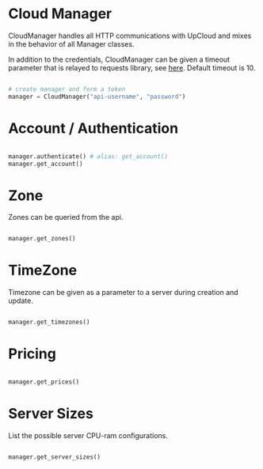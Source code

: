 # Cloud Manager

CloudManager handles all HTTP communications with UpCloud and mixes in the behavior of all Manager
classes.

In addition to the credentials, CloudManager can be given a timeout parameter that is
relayed to requests library, see [here](http://docs.python-requests.org/en/master/user/advanced/?highlight=timeout#timeouts).
Default timeout is 10.

```python

# create manager and form a token
manager = CloudManager("api-username", "password")

```

# Account / Authentication

```python

manager.authenticate() # alias: get_account()
manager.get_account()

```

# Zone

Zones can be queried from the api.

```python

manager.get_zones()

```

# TimeZone

Timezone can be given as a parameter to a server during creation and update.

```python

manager.get_timezones()

```

# Pricing

```python

manager.get_prices()

```

# Server Sizes

List the possible server CPU-ram configurations.

```python

manager.get_server_sizes()

```
